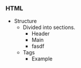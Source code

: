 ### HTML
- Structure
    - Divided into sections.
        - Header
        - Main
        - fasdf
    - Tags
        - Example <main> </main>